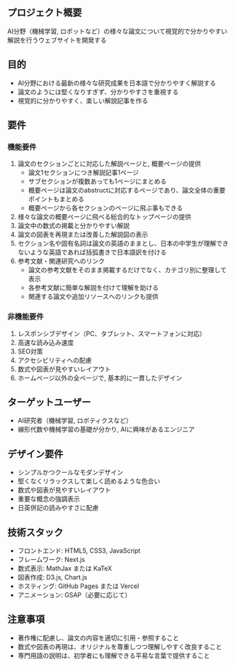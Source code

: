 <!-- e# 要件定義書: AI論文ビジュアル解説ウェブサイト -->

## プロジェクト概要
AI分野（機械学習, ロボットなど）の様々な論文について視覚的で分かりやすい解説を行うウェブサイトを開発する

## 目的
- AI分野における最新の様々な研究成果を日本語で分かりやすく解説する
- 論文のようには堅くなりすぎず、分かりやすさを重視する
- 視覚的に分かりやすく、楽しい解説記事を作る

## 要件

### 機能要件
1. 論文のセクションごとに対応した解説ページと, 概要ページの提供
   - 論文1セクションにつき解説記事1ページ
   - サブセクションが複数あっても1ページにまとめる
   - 概要ページは論文のabstructに対応するページであり、論文全体の重要ポイントもまとめる
   - 概要ページから各セクションのページに飛ぶ事もできる
2. 様々な論文の概要ページに飛べる総合的なトップページの提供
3. 論文中の数式の掲載と分かりやすい解説
4. 論文の図表を再現または改善した解説図の表示
5. セクション名や固有名詞は論文の英語のままとし、日本の中学生が理解できないような英語であれば括弧書きで日本語訳を付ける
6. 参考文献・関連研究へのリンク
   - 論文の参考文献をそのまま掲載するだけでなく、カテゴリ別に整理して表示
   - 各参考文献に簡単な解説を付けて理解を助ける
   - 関連する論文や追加リソースへのリンクも提供

### 非機能要件
1. レスポンシブデザイン（PC、タブレット、スマートフォンに対応）
2. 高速な読み込み速度
3. SEO対策
4. アクセシビリティへの配慮
5. 数式や図表が見やすいレイアウト
6. ホームページ以外の全ページで, 基本的に一貫したデザイン

## ターゲットユーザー
- AI研究者（機械学習, ロボティクスなど）
- 線形代数や機械学習の基礎が分かり, AIに興味があるエンジニア

## デザイン要件
- シンプルかつクールなモダンデザイン
- 堅くなくリラックスして楽しく読めるような色合い
- 数式や図表が見やすいレイアウト
- 重要な概念の強調表示
- 日英併記の読みやすさに配慮

## 技術スタック
- フロントエンド: HTML5, CSS3, JavaScript
- フレームワーク: Next.js
- 数式表示: MathJax または KaTeX
- 図表作成: D3.js, Chart.js
- ホスティング: GitHub Pages または Vercel
- アニメーション: GSAP（必要に応じて）

## 注意事項
- 著作権に配慮し、論文の内容を適切に引用・参照すること
- 数式や図表の再現は、オリジナルを尊重しつつ理解しやすく改良すること
- 専門用語の説明は、初学者にも理解できる平易な言葉で提供すること
